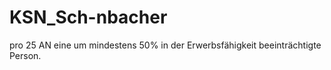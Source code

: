 # KSN_Sch-nbacher

pro 25 AN eine um mindestens 50% in der Erwerbsfähigkeit beeinträchtigte Person.
